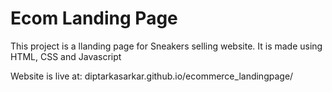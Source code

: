 # Ecom Landing Page

This project is a llanding page for Sneakers selling website. It is made using HTML, CSS and Javascript 

Website is live at: diptarkasarkar.github.io/ecommerce_landingpage/
